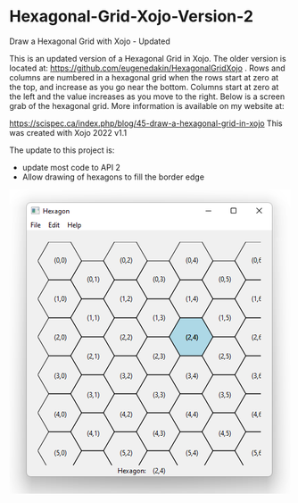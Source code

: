 # Hexagonal-Grid-Xojo-Version-2
Draw a Hexagonal Grid with Xojo - Updated

This is an updated version of a Hexagonal Grid in Xojo. The older version is located at: https://github.com/eugenedakin/HexagonalGridXojo . Rows and columns are numbered in a hexagonal grid when the rows start at zero at the top, and increase as you go near the bottom. Columns start at zero at the left and the value increases as you move to the right. Below is a screen grab of the hexagonal grid. More information is available on my website at:

https://scispec.ca/index.php/blog/45-draw-a-hexagonal-grid-in-xojo This was created with Xojo 2022 v1.1

The update to this project is: 
 - update most code to API 2
 - Allow drawing of hexagons to fill the border edge
 
![](https://github.com/eugenedakin/Hexagonal-Grid-Xojo-Version-2/blob/main/HexagonV2ScreenGrab.png)
